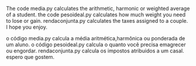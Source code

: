 The code media.py calculates the arithmetic, harmonic or weighted average of a student. 
the code pesoideal.py calculates how much weight you need to lose or gain.
rendaconjunta.py calculates the taxes assigned to a couple.
I hope you enjoy.

o código media.py calcula a média aritmética,harmônica ou ponderada de um aluno. 
o código pesoideal.py calcula o quanto você precisa emagrecer ou engordar.
rendaconjunta.py calcula os impostos atribuidos a um casal.
espero que gostem.


